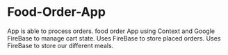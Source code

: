 # Food-Order-App
App is able to process orders.
food order App using Context and Google FireBase to manage cart state.
Uses FireBase to store placed orders.
Uses FireBase to store our different meals.
